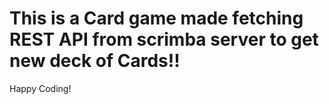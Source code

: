 # This is a Card game made fetching REST API from scrimba server to get new deck of Cards!!
Happy Coding!
